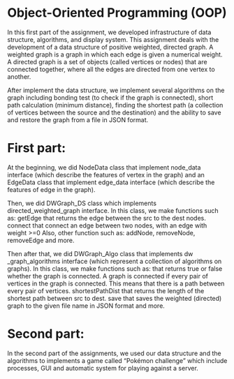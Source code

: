 # Object-Oriented Programming (OOP)
In this first part of the assignment, we developed infrastructure of data structure, algorithms, and display system.
This assignment deals with the development of a data structure of positive weighted, directed graph.
A weighted graph is a graph in which each edge is given a numerical weight.
A directed graph is a set of objects (called vertices or nodes) that are connected together, where all the edges are directed from one vertex to another.

After implement the data structure, we implement several algorithms on the graph including bonding test (to check if the graph is connected), short path calculation (minimum distance), finding the shortest path (a collection of vertices between the source and the destination) and the ability to save and restore the graph from a file in JSON format.

# First part:
At the beginning, we did NodeData class that implement node_data interface (which describe the features of vertex in the graph) and an EdgeData class that implement edge_data interface (which describe the features of edge in the graph).

Then, we did DWGraph_DS class which implements directed_weighted_graph interface.
In this class, we make functions such as:
getEdge that returns the edge between the src to the dest nodes.
connect that connect an edge between two nodes, with an edge with weight >=0
Also, other function such as: addNode, removeNode, removeEdge and more.

Then after that, we did DWGraph_Algo class that implements dw _graph_algorithms interface (which represent a collection of algorithms on graphs).
In this class, we make functions such as:
<isConnected> that returns true or false whether the graph is connected. A graph is connected if every pair of vertices in the graph is connected. This means that there is a path between every pair of vertices.
shortestPathDist that returns the length of the shortest path between src to dest.
save that saves the weighted (directed) graph to the given file name in JSON format and more.

# Second part:
In the second part of the assignments, we used our data structure and the algorithms to implements a game called “Pokémon challenge” which include processes, GUI and automatic system for playing against a server.
